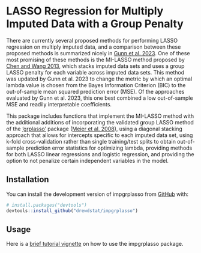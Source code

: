 
<!-- README.md is generated from README.Rmd. Please edit that file -->

# LASSO Regression for Multiply Imputed Data with a Group Penalty

<!-- badges: start -->
<!-- badges: end -->

There are currently several proposed methods for performing LASSO
regression on multiply imputed data, and a comparison between these
proposed methods is summarized nicely in [Gunn et
al. 2023](https://www.ncbi.nlm.nih.gov/pmc/articles/PMC10117422/). One
of these most promising of these methods is the MI-LASSO method proposed
by [Chen and Wang
2013](https://onlinelibrary.wiley.com/doi/10.1002/sim.5783), which
stacks imputed data sets and uses a group LASSO penalty for each
variable across imputed data sets. This method was updated by Gunn et
al. 2023 to change the metric by which an optimal lambda value is chosen
from the Bayes Information Criterion (BIC) to the out-of-sample mean
squared prediction error (MSE). Of the approaches evaluated by Gunn et
al. 2023, this one best combined a low out-of-sample MSE and readily
interpretable coefficients.

This package includes functions that implement the MI-LASSO method with
the additional additions of incorporating the validated group LASSO
method of the [‘grplasso’](https://CRAN.R-project.org/package=grplasso)
package ([Meier et
al. 2008](https://rss.onlinelibrary.wiley.com/doi/10.1111/j.1467-9868.2007.00627.x)),
using a diagonal stacking approach that allows for intercepts specific
to each imputed data set, using k-fold cross-validation rather than
single training/test splits to obtain out-of-sample prediction error
statistics for optimizing lambda, providing methods for both LASSO
linear regressions and logistic regression, and providing the option to
not penalize certain independent variables in the model.

## Installation

You can install the development version of impgrplasso from
[GitHub](https://github.com/) with:

``` r
# install.packages("devtools")
devtools::install_github("drewdstat/impgrplasso")
```

## Usage

Here is a [brief tutorial
vignette](http://htmlpreview.github.io/?https://github.com/drewdstat/impgrplasso/blob/main/vignettes/introduction.html)
on how to use the impgrplasso package.
